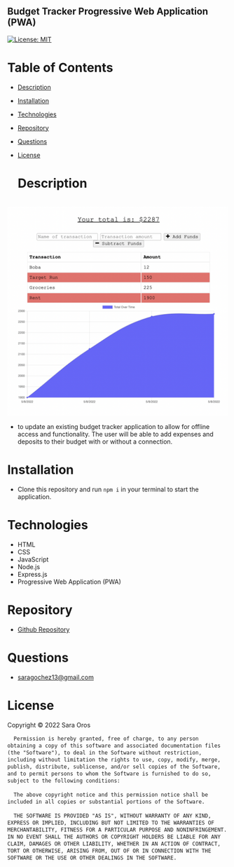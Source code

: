 ## Budget Tracker Progressive Web Application (PWA)

[![License: MIT](https://img.shields.io/badge/License-MIT-yellow.svg)](https://opensource.org/licenses/MIT)

# Table of Contents

- [Description](#description)
- [Installation](#installation)
- [Technologies](#technologies)
- [Repository](#repository)
- [Questions](#questions)
- [License](#license)

  # Description

 <br />
  <img src="./public/images/budget-tracker-ss.png" />
  <br />

  - to update an existing budget tracker application to allow for offline access and functionality. The user will be able to add expenses and deposits to their budget with or without a connection.

  # Installation

  - Clone this repository and run `npm i` in your terminal to start the application.

  # Technologies

  - HTML
  - CSS
  - JavaScript
  - Node.js
  - Express.js
  - Progressive Web Application (PWA)

  # Repository

  - <a href="https://github.com/saraoros">Github Repository</a>

  # Questions

  - saragochez13@gmail.com

  # License

  Copyright © 2022 Sara Oros

      Permission is hereby granted, free of charge, to any person obtaining a copy of this software and associated documentation files (the "Software"), to deal in the Software without restriction, including without limitation the rights to use, copy, modify, merge, publish, distribute, sublicense, and/or sell copies of the Software, and to permit persons to whom the Software is furnished to do so, subject to the following conditions:

      The above copyright notice and this permission notice shall be included in all copies or substantial portions of the Software.

      THE SOFTWARE IS PROVIDED "AS IS", WITHOUT WARRANTY OF ANY KIND, EXPRESS OR IMPLIED, INCLUDING BUT NOT LIMITED TO THE WARRANTIES OF MERCHANTABILITY, FITNESS FOR A PARTICULAR PURPOSE AND NONINFRINGEMENT. IN NO EVENT SHALL THE AUTHORS OR COPYRIGHT HOLDERS BE LIABLE FOR ANY CLAIM, DAMAGES OR OTHER LIABILITY, WHETHER IN AN ACTION OF CONTRACT, TORT OR OTHERWISE, ARISING FROM, OUT OF OR IN CONNECTION WITH THE SOFTWARE OR THE USE OR OTHER DEALINGS IN THE SOFTWARE.
